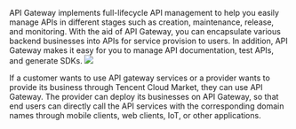 API Gateway implements full-lifecycle API management to help you easily manage APIs in different stages such as creation, maintenance, release, and monitoring. With the aid of API Gateway, you can encapsulate various backend businesses into APIs for service provision to users. In addition, API Gateway makes it easy for you to manage API documentation, test APIs, and generate SDKs.
![](https://main.qcloudimg.com/raw/9a0756a619dadd4b3a5d427380d496bb.png)

If a customer wants to use API gateway services or a provider wants to provide its business through Tencent Cloud Market, they can use API Gateway. The provider can deploy its businesses on API Gateway, so that end users can directly call the API services with the corresponding domain names through mobile clients, web clients, IoT, or other applications.

